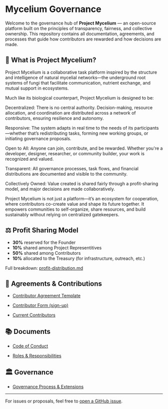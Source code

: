 # Mycelium Governance

Welcome to the governance hub of **Project Mycelium** — an open-source platform built on the principles of transparency, fairness, and collective ownership.
This repository contains all documentation, agreements, and processes that guide how contributors are rewarded and how decisions are made.


## 🌱 What is Project Mycelium?
Project Mycelium is a collaborative task platform inspired by the structure and intelligence of natural mycelial networks—the underground root systems of fungi that facilitate communication, nutrient exchange, and mutual support in ecosystems.

Much like its biological counterpart, Project Mycelium is designed to be:

Decentralized: There is no central authority. Decision-making, resource allocation, and coordination are distributed across a network of contributors, ensuring resilience and autonomy.

Responsive: The system adapts in real time to the needs of its participants—whether that’s redistributing tasks, forming new working groups, or initiating governance proposals.

Open to All: Anyone can join, contribute, and be rewarded. Whether you're a developer, designer, researcher, or community builder, your work is recognized and valued.

Transparent: All governance processes, task flows, and financial distributions are documented and visible to the community.

Collectively Owned: Value created is shared fairly through a profit-sharing model, and major decisions are made collaboratively.

Project Mycelium is not just a platform—it’s an ecosystem for cooperation, where contributors co-create value and shape its future together. It empowers communities to self-organize, share resources, and build sustainably without relying on centralized gatekeepers.



## ⚖️ Profit Sharing Model

- **30%** reserved for the Founder
- **10%** shared among Project Representitives
- **50%** shared among Contributors
- **10%** allocated to the Treasury (for infrastructure, outreach, etc.)


Full breakdown: [profit-distribution.md](./profit-distribution.md)


## 📄 Agreements & Contributions

- [Contributor Agreement Template](./AGREEMENT_TEMPLATE.pdf)


- [Contributor Form (sign-up)](https://docs.google.com/forms/d/e/1FAIpQLSctIFIYWTs7Map4rujeA_DoNn0XftSlQIRi76rx9imspaZ5eQ/viewform)


- [Current Contributors](./CONTRIBUTORS.md)


## 📚 Documents

- [Code of Conduct](./code-of-conduct.md)

- [Roles & Responsibilities](./roles.md)

## 🏛️ Governance

- [Governance Process & Extensions](./governance-extensions.md)

---




For issues or proposals, feel free to [open a GitHub issue](https://github.com/YOUR_ORG/mycelium-governance/issues).
